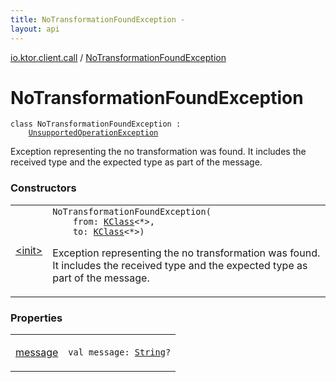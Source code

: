 ```yaml
---
title: NoTransformationFoundException - 
layout: api
---
```


<div class='api-docs-breadcrumbs'><a href="../index.html">io.ktor.client.call</a> / <a href="./index.html">NoTransformationFoundException</a></div>

# NoTransformationFoundException

<div class="signature"><code><span class="keyword">class </span><span class="identifier">NoTransformationFoundException</span>&nbsp;<span class="symbol">:</span>&nbsp;<br/>&nbsp;&nbsp;&nbsp;&nbsp;<a href="https://kotlinlang.org/api/latest/jvm/stdlib/kotlin/-unsupported-operation-exception/index.html"><span class="identifier">UnsupportedOperationException</span></a></code></div>

Exception representing the no transformation was found.
It includes the received type and the expected type as part of the message.

### Constructors

<table class="api-docs-table">
<tbody>
<tr>
<td markdown="1">

<a href="-init-.html">&lt;init&gt;</a>


</td>
<td markdown="1">
<div class="signature"><code><span class="identifier">NoTransformationFoundException</span><span class="symbol">(</span><br/>&nbsp;&nbsp;&nbsp;&nbsp;<span class="parameterName" id="io.ktor.client.call.NoTransformationFoundException$<init>(kotlin.reflect.KClass((kotlin.Any)), kotlin.reflect.KClass((kotlin.Any)))/from">from</span><span class="symbol">:</span>&nbsp;<a href="https://kotlinlang.org/api/latest/jvm/stdlib/kotlin.reflect/-k-class/index.html"><span class="identifier">KClass</span></a><span class="symbol">&lt;</span><span class="identifier">*</span><span class="symbol">&gt;</span><span class="symbol">, </span><br/>&nbsp;&nbsp;&nbsp;&nbsp;<span class="parameterName" id="io.ktor.client.call.NoTransformationFoundException$<init>(kotlin.reflect.KClass((kotlin.Any)), kotlin.reflect.KClass((kotlin.Any)))/to">to</span><span class="symbol">:</span>&nbsp;<a href="https://kotlinlang.org/api/latest/jvm/stdlib/kotlin.reflect/-k-class/index.html"><span class="identifier">KClass</span></a><span class="symbol">&lt;</span><span class="identifier">*</span><span class="symbol">&gt;</span><span class="symbol">)</span></code></div>

Exception representing the no transformation was found.
It includes the received type and the expected type as part of the message.


</td>
</tr>
</tbody>
</table>

### Properties

<table class="api-docs-table">
<tbody>
<tr>
<td markdown="1">

<a href="message.html">message</a>


</td>
<td markdown="1">
<div class="signature"><code><span class="keyword">val </span><span class="identifier">message</span><span class="symbol">: </span><a href="https://kotlinlang.org/api/latest/jvm/stdlib/kotlin/-string/index.html"><span class="identifier">String</span></a><span class="symbol">?</span></code></div>

</td>
</tr>
</tbody>
</table>
